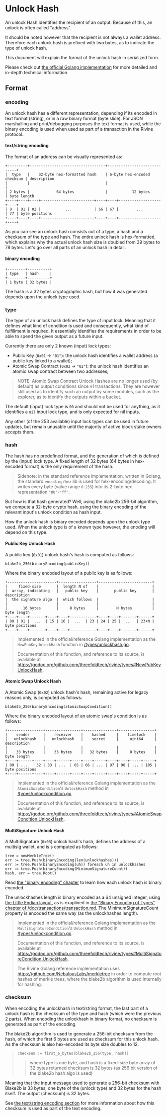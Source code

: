 # Unlock Hash

An unlock Hash identifies the recipient of an output.
Because of this, an unlock is often called "address".

It should be noted however that the recipient is not always a wallet address.
Therefore each unlock hash is prefixed with two bytes,
as to indicate the type of unlock hash.

This document will explain the format of the unlock hash in serialized form.

Please check out [the official Golang implementation](/types/unlockhash.go) for
more detailed and in-depth technical information.

## Format

### encoding

An unlock hash has a different representation, depending if its encoded in text format (string),
or in a raw binary format (byte slice). For JSON marshalling and print/debugging purposes the text format is used,
while the binary encoding is used when used as part of a transaction in the Rivine protocol.

#### text/string encoding

The format of an address can be visually represented as:

```plain
+---------+----------------------------------+-----------------------------+
|  type   |    32-byte hex-formatted hash    | 6-byte hex-encoded checksum | description
|         |                                  |                             |
| 2 bytes |            64 bytes              |           12 bytes          | byte length
+----+----+----+------------------------+----+----+-------------------+----+
| 0  | 01 | 02 |           ...          | 66 | 67 |        ...        | 77 | byte positions
+----+----+----+------------------------+----+----+-------------------+----+
```

As you can see an unlock hash consists out of a type, a hash and a checksum of the type and hash.
The entire unlock hash is hex-formatted, which explains why the actual unlock hash size
is doubled from 39 bytes to 78 bytes. Let's go over all parts of an unlock hash in detail.

#### binary encoding

```plain
+--------+----------+
| type   | hash     |
+--------+----------+
| 1 byte | 32 bytes |
```

The hash is a 32 bytes cryptographic hash,
but how it was generated depends upon the unlock type used.

### type

The type of an unlock hash defines the type of input lock.
Meaning that it defines what kind of condition is used and consequently,
what kind of fulfillment is required. It essentially identifies the requirements
in order to be able to spend the given output as a future input.

Currently there are only 2 known (input) lock types:

+ Public Key (`0x01` -> `"01"`): the unlock hash identifies a wallet address (a public key linked to a wallet);
+ Atomic Swap Contract (`0x02` -> `"02"`): the unlock hash identifies an atomic swap contract between two addresses;

> NOTE: Atomic Swap Contract Unlock Hashes are no longer used (by default) as output conditions since v1 transactions.
> They are however still used as to identify such an output by some modules, such as the explorer,
> as to identify the outputs within a bucket.

The default (input) lock type is `00` and should not be used for anything,
as it identifies a `nil` input lock type, and is only expected for nil inputs.

Any other (of the 253 available) input lock types can be used in future updates,
but remain unusable until the majority of active block stake owners accepts them.

### hash

The hash has no predefined format, and the generation of which is defined by the (input) lock type.
A fixed length of 32 bytes (64 bytes in hex-encoded format) is the only requirement of the hash.

> Sidenote: in the standard reference implementation, written in Golang,
> the standard  `encoding/hex` lib is used for hex-encoding/decoding.
> It writes every byte (value range `0`-`255`) into
> its 2-byte hex representation `"00"`-`"ff"`.

But how is that hash generated? Well, using the blake2b 256-bit algorithm,
we compute a 32-byte crypto hash, using the binary encoding of
the relevant input's unlock condition as hash input.

How the unlock hash is binary encoded depends upon the unlock type used.
When the unlock type is of a known type however, the enoding will depend on this type.

#### Public Key Unlock Hash

A public key (`0x01`) unlock hash's hash is computed as follows:

```plain
blake2b_256(binaryEncoding(publicKey))
```

Where the binary encoded layout of a public key is as follows:

```plain
+----------------------+-----------------+------------------------+
|     fixed-size       |  length N of    |                        |
|  array, indicating   |   public key    |       public key       | description
|  the signature algo  |  which follows  |                        |
|                      |                 |                        |
|       16 bytes       |     8 bytes     |        N bytes         | byte length
+----+----+-------+----+----+------------+----+----+-------+------+
| 00 | 01 |  ...  | 15 | 16 |  ...  | 23 | 24 | 25 |  ...  | 23+N | byte positions
+----+----+-------+----+----+------------+----+----+-------+------+
```

> Implemented in the official/reference Golang implementation
> as the `NewPubKeyUnlockHash` function in [/types/unlockhash.go](/types/unlockhash.go).
>
> Documentation of this function, and reference to its source,
> is available at <https://godoc.org/github.com/threefoldtech/rivine/types#NewPubKeyUnlockHash>.

#### Atomic Swap Unlock Hash

A Atomic Swap (`0x02`) unlock hash's hash,
remaining active for legacy reasons only, is computed as follows:

```plain
blake2b_256(binaryEncoding(atomicSwapCondition))
```

Where the binary encoded layout of an atomic swap's condition is as follows:

```plain
+----------------+----------------+---------------+----------------+
|    sender      |    receiver    |    hashed     |    timelock    |
|   unlockhash   |   unlockhash   |    secret     |     uint64     | description
|                |                |               |                |
|    33 bytes    |    33 bytes    |   32 bytes    |     8 bytes    | byte length
+----+------+----+----+------+----+----+-----+----+----+-----+-----+
| 00 | ...  | 32 | 33 | ...  | 65 | 66 | ... | 97 | 98 | ... | 105 | byte positions
+----+------+----+----+------+----+----+-----+----+----+-----+-----+
```

> Implemented in the official/reference Golang implementation
> as the `AtomicSwapCondition`'s `UnlockHash` method in [/types/unlockcondition.go](/types/unlockcondition.go).
>
> Documentation of this function, and reference to its source,
> is available at <https://godoc.org/github.com/threefoldtech/rivine/types#AtomicSwapCondition.UnlockHash>.

#### MultiSignature Unlock Hash

A MultiSignature (`0x03`) unlock hash's hash,
defines the address of a multisig wallet, and is s computed as follows:

```plain
tree = newMerkleTree()
err := tree.Push(binaryEncoding(len(unlockhashes)))
err := tree.Push(binaryEncoding(uh)) foreach uh in unlockhashes
err := tree.Push(binaryEncoding(MinimumSignatureCount))
hash, err = tree.Root()
```

Read [the "binary encoding" chapter](#binary-encoding) to learn how each unlock hash is binary encoded.

The unlockhashes length is binary encoded as a 64 unsigned integer, using [the Little Endian layout][litend],
as is exaplined in [the "Binary Encoding of Types" chapter of /doc/transactions/transaction.md](/doc/transactions/transaction.md#binary-encoding-of-types).
The MinimumSignatureCount property is encoded the same way (as the unlockhashes length).

> Implemented in the official/reference Golang implementation
> as the `MultiSignatureCondition`'s `UnlockHash` method in [/types/unlockcondition.go](/types/unlockcondition.go).
>
> Documentation of this function, and reference to its source,
> is available at <https://godoc.org/github.com/threefoldtech/rivine/types#MultiSignatureCondition.UnlockHash>.
>
> The Rivine Golang reference implementation uses
> <https://github.com/NebulousLabs/merkletree> in order to compute root hashes of merkle trees,
> where the blake2b algorithm is used internally for hashing.

### checksum

When encoding the unlockhash in text/string format,
the last part of a unlock hash is the checksum of the type and hash (which were the previous 2 parts).
When encoding the unlockhash in binary format, no checksum is generated as part of the encoding.

The blake2b algorithm is used to generate a 256-bit checksum from the hash, of which the first 6 bytes are used
as checksum for this unlock hash. As the checksum is also hex-encoded its byte size doubles to 12.

> ```plain
> checksum := first_6_bytes(blake2b_256(type, hash))
> ```
> > where type is one byte, and hash is a fixed-size byte array of 32 bytes
> > returned checksum is 32 bytes (as 256 bit version of the blake2b hash algo is used)

Meaning that the input message used to generate a 256-bit checksum with Blake2b is 33 bytes,
one byte of the (unlock type) and 32 bytes for the hash itself. The output (checksum) is 32 bytes.

See [the text/string encoding section](#text/string-encoding) for more information about
how this checksum is used as part of the text encoding.

[litend]: https://en.wikipedia.org/wiki/Endianness#Little-endian
